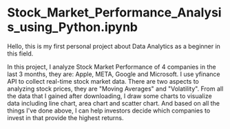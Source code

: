 # Stock_Market_Performance_Analysis_using_Python.ipynb

Hello, this is my first personal project about Data Analytics as a beginner in this field. 

In this project, I analyze Stock Market Performance of 4 companies in the last 3 months, they are: Apple, META, Google and Microsoft. I use yfinance API to collect real-time stock market data. There are two aspects to analyzing stock prices, they are "Moving Averages" and "Volatility". From all the data that I gained after downloading, I draw some charts to visualize data including line chart, area chart and scatter chart. And based on all the things I've done above, I can help investors decide which companies to invest in that provide the highest returns.
